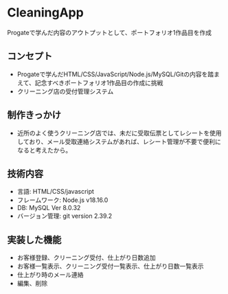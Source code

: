 # CleaningApp
Progateで学んだ内容のアウトプットとして、ポートフォリオ1作品目を作成  

## コンセプト 
+ Progateで学んだHTML/CSS/JavaScript/Node.js/MySQL/Gitの内容を踏まえて、記念すべきポートフォリオ1作品目の作成に挑戦  
+ クリーニング店の受付管理システム

## 制作きっかけ
+ 近所のよく使うクリーニング店では、未だに受取伝票としてレシートを使用しており、メール受取連絡システムがあれば、レシート管理が不要で便利になると考えたから。

## 技術内容
+ 言語: HTML/CSS/javascript
+ フレームワーク: Node.js v18.16.0
+ DB: MySQL Ver 8.0.32
+ バージョン管理: git version 2.39.2

## 実装した機能
+ お客様登録、クリーニング受付、仕上がり日数追加
+ お客様一覧表示、クリーニング受付一覧表示、仕上がり日数一覧表示
+ 仕上がり時のメール連絡
+ 編集、削除

